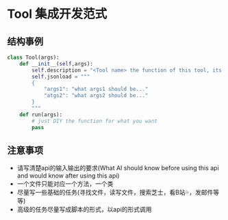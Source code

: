 # Tool 集成开发范式

## 结构事例
```python
class Tool(args):
    def __init__(self,args):
        self.description = "<Tool name> the function of this tool, its input and its output"
        self.jsonload = """
        {
            "args1": "what args1 should be..."
            "atgs2": "what args2 should be..."
        }
        """
    def run(args):
        # just DIY the function for what you want
        pass
```
## 注意事项
* 请写清楚api的输入输出的要求(What AI should know before using this api and would know after using this api)
* 一个文件只能对应一个方法，一个类
* 尽量写一些基础的任务(寻找文件，读写文件，搜索芝士，看B站💦，发邮件等等)
* 高级的任务尽量写成脚本的形式，以api的形式调用
